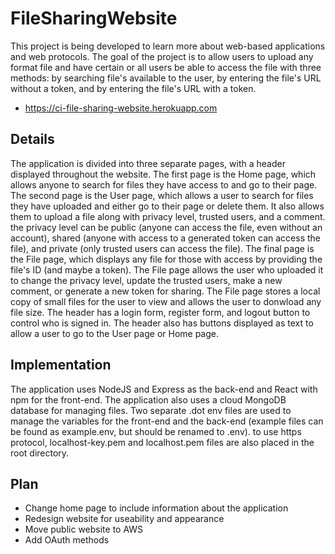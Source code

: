 # FileSharingWebsite
This project is being developed to learn more about web-based applications and web protocols. The goal
of the project is to allow users to upload any format file and have certain or all users be able to
access the file with three methods: by searching file's available to the user, by entering the file's URL
without a token, and by entering the file's URL with a token.
* https://ci-file-sharing-website.herokuapp.com
## Details
The application is divided into three separate pages, with a header displayed throughout the website.
The first page is the Home page, which allows anyone to search for files they have access to and go
to their page. The second page is the User page, which allows a user to search for files they have
uploaded and either go to their page or delete them. It also allows them to upload a file along with
privacy level, trusted users, and a comment. the privacy level can be public (anyone can access the file,
even without an account), shared (anyone with access to a generated token can access the file), and
private (only trusted users can access the file). The final page is the File page, which displays any
file for those with access by providing the file's ID (and maybe a token). The File page allows the
user who uploaded it to change the privacy level, update the trusted users, make a new comment, or
generate a new token for sharing. The File page stores a local copy of small files for the user to
view and allows the user to donwload any file size. The header has a login form, register form, and
logout button to control who is signed in. The header also has buttons displayed as text to allow a
user to go to the User page or Home page.
## Implementation
The application uses NodeJS and Express as the back-end and React with npm for the front-end. The
application also uses a cloud MongoDB database for managing files. Two separate .dot env files are
used to manage the variables for the front-end and the back-end (example files can be found as
example.env, but should be renamed to .env). to use https protocol, localhost-key.pem and
localhost.pem files are also placed in the root directory.
## Plan
* Change home page to include information about the application
* Redesign website for useability and appearance
* Move public website to AWS
* Add OAuth methods
